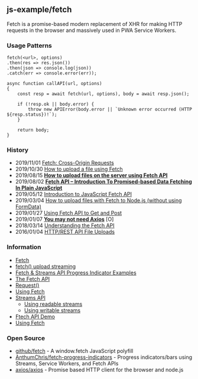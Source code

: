 ## js-example/fetch
Fetch is a promise-based modern replacement of XHR for making HTTP requests in the browser and massively used in PWA Service Workers.


### Usage Patterns
```
fetch(<url>, options)
.then(res => res.json())
.then(json => console.log(json))
.catch(err => console.error(err));
```
```
async function callAPI(url, options)
{
    const resp = await fetch(url, options), body = await resp.json();

    if (!resp.ok || body.error) {
        throw new APIError(body.error || `Unknown error occurred (HTTP ${resp.status})!`);
    }

    return body;
}
```

### History
- 2019/11/01 [Fetch: Cross-Origin Requests](https://javascript.info/fetch-crossorigin)
- 2019/10/30 [How to upload a file using Fetch](https://flaviocopes.com/how-to-upload-files-fetch/)
- 2019/08/15 [**How to upload files on the server using Fetch API**](https://attacomsian.com/blog/uploading-files-using-fetch-api)
- 2019/08/02 [**Fetch API – Introduction To Promised-based Data Fetching In Plain JavaScript**](https://codingthesmartway.com/fetch-api-introduction-to-promised-based-data-fetching-in-plain-javascript/)
- 2019/05/12 [Introduction to JavaScript Fetch API](https://attacomsian.com/blog/javascript-fetch-api)
- 2019/03/04 [How to upload files with Fetch to Node.js (without using FormData)](https://medium.com/@CWMma/how-to-upload-files-with-fetch-to-node-js-without-using-formdata-687e35ba1ab6)
- 2019/01/27 [Using Fetch API to Get and Post](https://dev.to/dev_amaz/using-fetch-api-to-get-and-post--1g7d)
- 2019/01/07 [**You may not need Axios**](https://danlevy.net/you-may-not-need-axios/) [O]
- 2018/03/14 [Understanding the Fetch API](https://www.freecodecamp.org/news/understanding-the-fetch-api-a7d4c08c2a7/)
- 2016/01/04 [HTTP/REST API File Uploads](https://phil.tech/api/2016/01/04/http-rest-api-file-uploads/)


### Information
- [Fetch](https://github.github.io/fetch/)
- [fetch() upload streaming](https://chromestatus.com/features/5274139738767360)
- [Fetch & Streams API Progress Indicator Examples](https://fetch-progress.anthum.com/)
- [The Fetch API](https://flaviocopes.com/fetch-api/)
- [Request()](https://developer.mozilla.org/en-US/docs/Web/API/Request/Request)
- [Using Fetch](https://developer.mozilla.org/en-US/docs/Web/API/Fetch_API/Using_Fetch)
- [Streams API](https://developer.mozilla.org/en-US/docs/Web/API/Streams_API) 
    - [Using readable streams](https://developer.mozilla.org/en-US/docs/Web/API/Streams_API/Using_readable_streams)
    - [Using writable streams](https://developer.mozilla.org/en-US/docs/Web/API/Streams_API/Using_writable_streams)
- [Ftech API Demo](https://demo-107.codingthesmartway.com/)    
- [Using Fetch](https://css-tricks.com/using-fetch/)


### Open Source
- [github/fetch](https://github.com/github/fetch) - A window.fetch JavaScript polyfill
- [AnthumChris/fetch-progress-indicators](https://github.com/AnthumChris/fetch-progress-indicators) - Progress indicators/bars using Streams, Service Workers, and Fetch APIs
- [axios/axios](https://github.com/axios/axios) - Promise based HTTP client for the browser and node.js